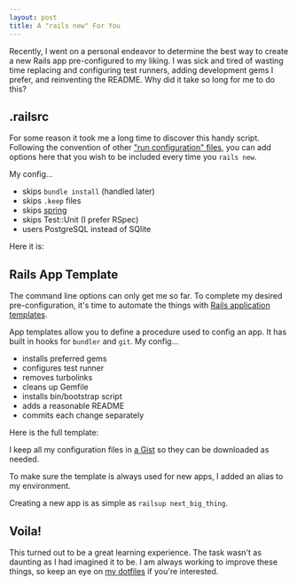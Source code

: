 ```yaml
---
layout: post
title: A "rails new" For You
---
```


Recently, I went on a personal endeavor to determine the best way to create
a new Rails app pre-configured to my liking. I was sick and tired of wasting
time replacing and configuring test runners, adding development gems I prefer,
and reinventing the README. Why did it take so long for me to do this?

## .railsrc

For some reason it took me a long time to discover this handy script. Following
the convention of other ["run configuration" files](wikipedia-config-files),
you can add options here that you wish to be included every time you `rails
new`.

My config...

* skips `bundle install` (handled later)
* skips `.keep` files
* skips [spring](https://github.com/rails/spring)
* skips Test::Unit (I prefer RSpec)
* users PostgreSQL instead of SQlite

Here it is:

<script src="http://gist-it.appspot.com/https://github.com/iamvery/dotfiles/blob/c9e10af36a17d4b21b3dcb4dedfcd08acc7af280/.railsrc"></script>

## Rails App Template

The command line options can only get me so far. To complete my desired
pre-configuration, it's time to automate the things with [Rails application templates](rails-app-templates).

App templates allow you to define a procedure used to config an app. It has
built in hooks for `bundler` and `git`. My config...

* installs preferred gems
* configures test runner
* removes turbolinks
* cleans up Gemfile
* installs bin/bootstrap script
* adds a reasonable README
* commits each change separately

Here is the full template:

<script src="http://gist-it.appspot.com/https://github.com/iamvery/dotfiles/blob/c9e10af36a17d4b21b3dcb4dedfcd08acc7af280/.rails_template.rb"></script>

I keep all my configuration files in [a Gist](config-gist) so they can be
downloaded as needed.

To make sure the template is always used for new apps, I added an alias to
my environment.

<script src="http://gist-it.appspot.com/https://github.com/iamvery/dotfiles/blob/c9e10af36a17d4b21b3dcb4dedfcd08acc7af280/.bash_profile?slice=47"></script>

Creating a new app is as simple as `railsup next_big_thing`.

## Voila!

This turned out to be a great learning experience. The task wasn't as daunting
as I had imagined it to be. I am always working to improve these things, so
keep an eye on [my dotfiles](dotfiles) if you're interested.

[wikipedia-config-files]: http://en.wikipedia.org/wiki/Configuration_file
[rails-app-templates]: http://guides.rubyonrails.org/rails_application_templates.html
[config-gist]: https://gist.github.com/iamvery/6c87c9e191d32603aa78
[dotfiles]: https://github.com/iamvery/dotfiles
